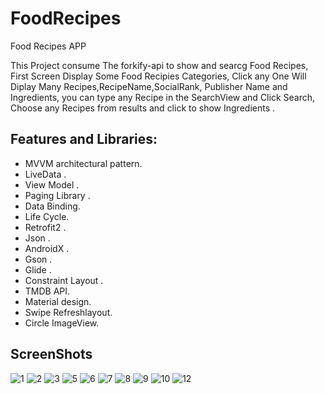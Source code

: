 # FoodRecipes
Food Recipes APP

This Project consume The forkify-api to show and searcg Food Recipes, First Screen Display Some Food Recipies Categories, Click any One Will Diplay Many Recipes,RecipeName,SocialRank, Publisher Name and Ingredients, you can type any Recipe in the SearchView and Click Search, Choose any Recipes from results and click to show Ingredients .

## Features and Libraries:
 
   - MVVM architectural pattern.<br/>
   - LiveData .<br/>
   - View Model .<br/>
   - Paging Library .<br/>
   - Data Binding.<br/>
   - Life Cycle.<br/>
   - Retrofit2 .<br/>
   - Json .<br/>
   - AndroidX .<br/>
   - Gson .<br/>
   - Glide .<br/>
   - Constraint Layout .<br/>
   - TMDB API.<br/>
   - Material design.<br/>
   - Swipe Refreshlayout.<br/>
   - Circle ImageView. <br/>

## ScreenShots

![1](https://user-images.githubusercontent.com/11637355/99400586-cc035f80-28ef-11eb-97de-617ec951e4c4.png)
![2](https://user-images.githubusercontent.com/11637355/99401070-6b285700-28f0-11eb-9add-84dfa8d87160.png)
![3](https://user-images.githubusercontent.com/11637355/99401221-9e6ae600-28f0-11eb-89ac-f003b79299df.png)
![5](https://user-images.githubusercontent.com/11637355/99401521-f275ca80-28f0-11eb-8524-766fcc4fc9a6.png)
![6](https://user-images.githubusercontent.com/11637355/99402263-d161a980-28f1-11eb-9af7-e9155633e972.png)
![7](https://user-images.githubusercontent.com/11637355/99402624-37e6c780-28f2-11eb-83e1-870480277b11.png)
![8](https://user-images.githubusercontent.com/11637355/99410372-13dbb400-28fb-11eb-855a-9d5a5414b4bb.png)
![9](https://user-images.githubusercontent.com/11637355/99412406-5b633f80-28fd-11eb-9600-42d2a9ad5ed8.png)
![10](https://user-images.githubusercontent.com/11637355/99412945-ee9c7500-28fd-11eb-8666-2f4a33f983d1.png)
![12](https://user-images.githubusercontent.com/11637355/99413257-44711d00-28fe-11eb-8e7e-c778f4c49ea6.png)
